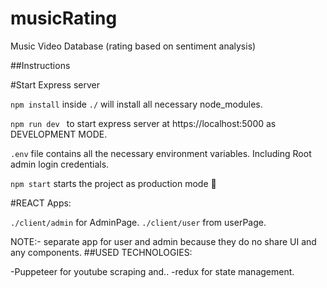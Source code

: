 # musicRating
Music Video Database (rating based on sentiment analysis)

##Instructions

#Start Express server

`npm install` inside `./` will install all necessary node_modules.

`npm run dev ` to start express server at https://localhost:5000 as DEVELOPMENT MODE.

`.env` file contains all the necessary environment variables. Including Root admin login credentials.


`npm start` starts the project as production mode :tada: 

#REACT Apps:

`./client/admin` for AdminPage.
`./client/user` from userPage.
 
NOTE:- separate app for user and admin because they do no share UI and any components.
##USED TECHNOLOGIES:

-Puppeteer for youtube scraping and..
-redux for state management.


